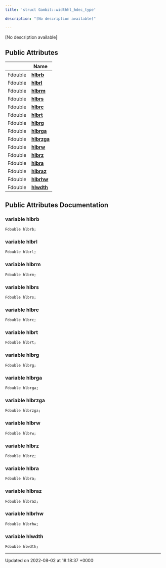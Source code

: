 ```yaml
---
title: 'struct Gambit::widthhl_hdec_type'

description: "[No description available]"

---
```









[No description available]

## Public Attributes

|                | Name           |
| -------------- | -------------- |
| Fdouble | **[hlbrb](/documentation/code/gambit_sphinx/classes/structgambit_1_1widthhl__hdec__type/#variable-hlbrb)**  |
| Fdouble | **[hlbrl](/documentation/code/gambit_sphinx/classes/structgambit_1_1widthhl__hdec__type/#variable-hlbrl)**  |
| Fdouble | **[hlbrm](/documentation/code/gambit_sphinx/classes/structgambit_1_1widthhl__hdec__type/#variable-hlbrm)**  |
| Fdouble | **[hlbrs](/documentation/code/gambit_sphinx/classes/structgambit_1_1widthhl__hdec__type/#variable-hlbrs)**  |
| Fdouble | **[hlbrc](/documentation/code/gambit_sphinx/classes/structgambit_1_1widthhl__hdec__type/#variable-hlbrc)**  |
| Fdouble | **[hlbrt](/documentation/code/gambit_sphinx/classes/structgambit_1_1widthhl__hdec__type/#variable-hlbrt)**  |
| Fdouble | **[hlbrg](/documentation/code/gambit_sphinx/classes/structgambit_1_1widthhl__hdec__type/#variable-hlbrg)**  |
| Fdouble | **[hlbrga](/documentation/code/gambit_sphinx/classes/structgambit_1_1widthhl__hdec__type/#variable-hlbrga)**  |
| Fdouble | **[hlbrzga](/documentation/code/gambit_sphinx/classes/structgambit_1_1widthhl__hdec__type/#variable-hlbrzga)**  |
| Fdouble | **[hlbrw](/documentation/code/gambit_sphinx/classes/structgambit_1_1widthhl__hdec__type/#variable-hlbrw)**  |
| Fdouble | **[hlbrz](/documentation/code/gambit_sphinx/classes/structgambit_1_1widthhl__hdec__type/#variable-hlbrz)**  |
| Fdouble | **[hlbra](/documentation/code/gambit_sphinx/classes/structgambit_1_1widthhl__hdec__type/#variable-hlbra)**  |
| Fdouble | **[hlbraz](/documentation/code/gambit_sphinx/classes/structgambit_1_1widthhl__hdec__type/#variable-hlbraz)**  |
| Fdouble | **[hlbrhw](/documentation/code/gambit_sphinx/classes/structgambit_1_1widthhl__hdec__type/#variable-hlbrhw)**  |
| Fdouble | **[hlwdth](/documentation/code/gambit_sphinx/classes/structgambit_1_1widthhl__hdec__type/#variable-hlwdth)**  |

## Public Attributes Documentation

### variable hlbrb

```
Fdouble hlbrb;
```


### variable hlbrl

```
Fdouble hlbrl;
```


### variable hlbrm

```
Fdouble hlbrm;
```


### variable hlbrs

```
Fdouble hlbrs;
```


### variable hlbrc

```
Fdouble hlbrc;
```


### variable hlbrt

```
Fdouble hlbrt;
```


### variable hlbrg

```
Fdouble hlbrg;
```


### variable hlbrga

```
Fdouble hlbrga;
```


### variable hlbrzga

```
Fdouble hlbrzga;
```


### variable hlbrw

```
Fdouble hlbrw;
```


### variable hlbrz

```
Fdouble hlbrz;
```


### variable hlbra

```
Fdouble hlbra;
```


### variable hlbraz

```
Fdouble hlbraz;
```


### variable hlbrhw

```
Fdouble hlbrhw;
```


### variable hlwdth

```
Fdouble hlwdth;
```


-------------------------------

Updated on 2022-08-02 at 18:18:37 +0000